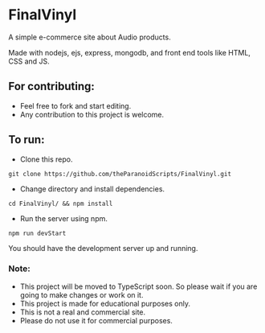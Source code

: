 # FinalVinyl

A simple e-commerce site about Audio products.

Made with nodejs, ejs, express, mongodb, and front end tools like HTML, CSS and JS.

## For contributing:

-   Feel free to fork and start editing.
-   Any contribution to this project is welcome.

## To run:

-   Clone this repo.

```
git clone https://github.com/theParanoidScripts/FinalVinyl.git
```

-   Change directory and install dependencies.

```
cd FinalVinyl/ && npm install
```

-   Run the server using npm.

```
npm run devStart
```

You should have the development server up and running.

### Note:

-   This project will be moved to TypeScript soon. So please wait if you are going to make changes or work on it.
-   This project is made for educational purposes only.
-   This is not a real and commercial site.
-   Please do not use it for commercial purposes.
